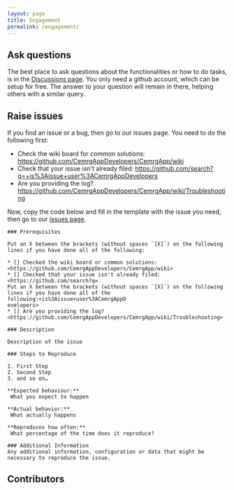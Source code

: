 ```yaml
---
layout: page
title: Engagement
permalink: /engagement/
---
```


## Ask questions
The best place to ask questions about the functionalities or how to do tasks, 
is in the [Discussions page](https://github.com/CemrgAppDevelopers/CemrgApp/discussions). You only need a github account, which can be setup for free. 
The answer to your question will remain in there, helping others with a similar 
query.

## Raise issues
If you find an issue or a bug, then go to our issues page. 
You need to do the following first: 

* Check the wiki board for common solutions: <https://github.com/CemrgAppDevelopers/CemrgApp/wiki>
* Check that your issue isn't already filed: <https://github.com/search?q=+is%3Aissue+user%3ACemrgAppDevelopers>
* Are you providing the log? <https://github.com/CemrgAppDevelopers/CemrgApp/wiki/Troubleshooting>

Now, copy the code below and fill in the template with the issue you need, 
then go to our [issues page](https://github.com/CemrgAppDevelopers/CemrgApp/issues).

```
### Prerequisites

Put an X between the brackets (without spaces `[X]`) on the following lines if you have done all of the following:

* [] Checked the wiki board or common solutions: <https://github.com/CemrgAppDevelopers/CemrgApp/wiki>
* [] Checked that your issue isn't already filed: <https://github.com/search?q=
Put an X between the brackets (without spaces `[X]`) on the following lines if you have done all of the following:+is%3Aissue+user%3ACemrgAppD
evelopers>
* [] Are you providing the log? <https://github.com/CemrgAppDevelopers/CemrgApp/wiki/Troubleshooting>

### Description

Description of the issue

### Steps to Reproduce

1. First Step
2. Second Step 
3. and so on… 

**Expected behaviour:**
 What you expect to happen 

**Actual behavior:**
 What actually happens

**Reproduces how often:**
 What percentage of the time does it reproduce? 

### Additional Information
Any additional information, configuration or data that might be necessary to reproduce the issue. 
```

## Contributors
